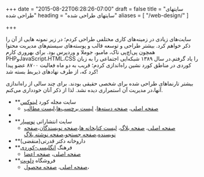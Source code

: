 +++
date = "2015-08-22T06:28:26-07:00"
draft = false
title = "سایتهای طراحی شده"
heading = "سایتهای طراحی شده"
aliases = [
    "/web-design/"
]

+++

سایت‌های زیادی در زمینه‌های کاری مختلفی طراحی کردم؛ در زیر نمونه هایی از آن را ذکر خواهم کرد. بیشتر طراحی و توسعه قالب و پوسته‌های سیستم‌های مدیریت محتوا همچون پی‌اچ‌پی ناک، مامبو، جوملا و وردپرس بود. برای بهروری کارم PHPوJavaScript،HTML،CSS را یاد گرفتم.در سال ١٣٨٩ شبکه‌ایی اجتماعی را به زبان کوردی در مناطق کورد نشین راه‌اندازی کردم؛ قریب به دو ماه فعالیت ٨٧٠٠ عضو پیدا کرد که، از طرف نهادهای ذیربط بسته شد!

بیشتر تارنماهای طراحی شده برای شخصی حقیقی بودند.  برای چند سالی از راه‌اندازی آنها،در مدیریت آن استمراری دیده نشد. لذا از ذکر آنان خودداری می‌کنم.

- **سایت مجله کورد [لینوکس](https://linux.krd)
  - [صفحه اصلی](/about/img/l01.jpg)، [صفحه دسته‌ها](/about/img/l02.jpg)، [لیست برچسب‌ها](/about/img/l03.jpg)،[لیست مطالب](/about/img/l04.jpg)
- 
- **سایت انتشاراتی [نوسیار](https://nusyar.com)
  - [صفحه اصلی](/about/img/n01.jpg)، [صفحه بلاگ](/about/img/n02.jpg)، [لیست کتابخانه ها](/about/img/n03.jpg)،[صفحه نویسندگان](/about/img/n04.jpg)،[صفحه نویسنده](/about/img/n05.jpg)،[صفحه جستجو](/about/img/n06.jpg)،[صفحه نوشته بلاگ](/about/img/n07.jpg) 
- **داروخانه دکتر قدرتی(منقضی)
- **فرهنگ [انگلیسی-کوردی](https://dict.linux.krd/)
  - [صفحه اصلی](/about/img/ld01.jpg)، [صفحه اعضا](/about/img/ld02.jpg)
- **فروشگاه [دلوپت](https://delopet.com)
  - [صفحه اصلی](/about/img/d01.jpg)، [صفحه محصول](/about/img/d02.jpg)،

